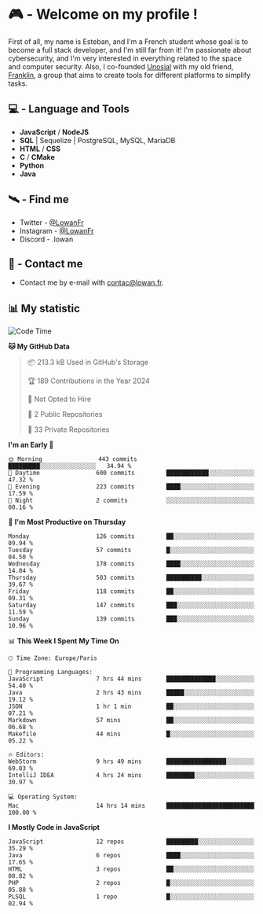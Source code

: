 # 🎮 - Welcome on my profile !
First of all, my name is Esteban, and I'm a French student whose goal is to become a full stack developer, and I'm still far from it!
I'm passionate about cybersecurity, and I'm very interested in everything related to the space and computer security.
Also, I co-founded [Unosial](https://github.com/Unosial) with my old friend, [Franklin](https://github.com/AbaFranklin/), a group that aims to create tools for different platforms to simplify tasks. 



## 💻 - Language and Tools
- **JavaScript** / **NodeJS**
- **SQL** | Sequelize | PostgreSQL, MySQL, MariaDB
- **HTML** / **CSS**
- **C** / **CMake**
- **Python**
- **Java**

## 🛰️ - Find me

 - Twitter - [@LowanFr](https://twitter.com/LowanFr/)
 - Instagram - [@LowanFr](https://instagram.com/LowanFr)
 - Discord -  .lowan
 
## 📡 - Contact me
 - Contact me by e-mail with [contac@lowan.fr](mailto:contact@lowan.fr).

## 📊 My statistic
<!--START_SECTION:waka-->
![Code Time](http://img.shields.io/badge/Code%20Time-924%20hrs%2055%20mins-blue)

**🐱 My GitHub Data** 

> 📦 213.3 kB Used in GitHub's Storage 
 > 
> 🏆 189 Contributions in the Year 2024
 > 
> 🚫 Not Opted to Hire
 > 
> 📜 2 Public Repositories 
 > 
> 🔑 33 Private Repositories 
 > 
**I'm an Early 🐤** 

```text
🌞 Morning                443 commits         █████████░░░░░░░░░░░░░░░░   34.94 % 
🌆 Daytime                600 commits         ████████████░░░░░░░░░░░░░   47.32 % 
🌃 Evening                223 commits         ████░░░░░░░░░░░░░░░░░░░░░   17.59 % 
🌙 Night                  2 commits           ░░░░░░░░░░░░░░░░░░░░░░░░░   00.16 % 
```
📅 **I'm Most Productive on Thursday** 

```text
Monday                   126 commits         ██░░░░░░░░░░░░░░░░░░░░░░░   09.94 % 
Tuesday                  57 commits          █░░░░░░░░░░░░░░░░░░░░░░░░   04.50 % 
Wednesday                178 commits         ████░░░░░░░░░░░░░░░░░░░░░   14.04 % 
Thursday                 503 commits         ██████████░░░░░░░░░░░░░░░   39.67 % 
Friday                   118 commits         ██░░░░░░░░░░░░░░░░░░░░░░░   09.31 % 
Saturday                 147 commits         ███░░░░░░░░░░░░░░░░░░░░░░   11.59 % 
Sunday                   139 commits         ███░░░░░░░░░░░░░░░░░░░░░░   10.96 % 
```


📊 **This Week I Spent My Time On** 

```text
🕑︎ Time Zone: Europe/Paris

💬 Programming Languages: 
JavaScript               7 hrs 44 mins       ██████████████░░░░░░░░░░░   54.40 % 
Java                     2 hrs 43 mins       █████░░░░░░░░░░░░░░░░░░░░   19.12 % 
JSON                     1 hr 1 min          ██░░░░░░░░░░░░░░░░░░░░░░░   07.21 % 
Markdown                 57 mins             ██░░░░░░░░░░░░░░░░░░░░░░░   06.68 % 
Makefile                 44 mins             █░░░░░░░░░░░░░░░░░░░░░░░░   05.22 % 

🔥 Editors: 
WebStorm                 9 hrs 49 mins       █████████████████░░░░░░░░   69.03 % 
IntelliJ IDEA            4 hrs 24 mins       ████████░░░░░░░░░░░░░░░░░   30.97 % 

💻 Operating System: 
Mac                      14 hrs 14 mins      █████████████████████████   100.00 % 
```

**I Mostly Code in JavaScript** 

```text
JavaScript               12 repos            █████████░░░░░░░░░░░░░░░░   35.29 % 
Java                     6 repos             ████░░░░░░░░░░░░░░░░░░░░░   17.65 % 
HTML                     3 repos             ██░░░░░░░░░░░░░░░░░░░░░░░   08.82 % 
PHP                      2 repos             █░░░░░░░░░░░░░░░░░░░░░░░░   05.88 % 
PLSQL                    1 repo              █░░░░░░░░░░░░░░░░░░░░░░░░   02.94 % 
```




<!--END_SECTION:waka-->
